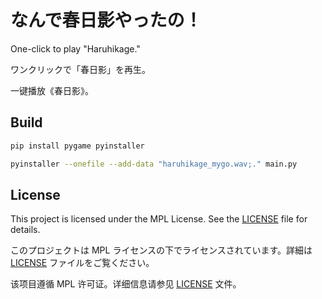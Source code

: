 # なんで春日影やったの！

One-click to play "Haruhikage."

ワンクリックで「春日影」を再生。

一键播放《春日影》。

## Build

```bash
pip install pygame pyinstaller
```

```bash
pyinstaller --onefile --add-data "haruhikage_mygo.wav;." main.py
```

## License

This project is licensed under the MPL License. See the [LICENSE](LICENSE) file for details.

このプロジェクトは MPL ライセンスの下でライセンスされています。詳細は [LICENSE](LICENSE) ファイルをご覧ください。

该项目遵循 MPL 许可证。详细信息请参见 [LICENSE](LICENSE) 文件。
